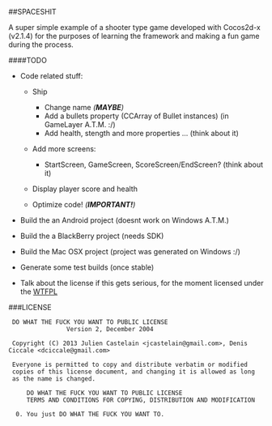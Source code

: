 ##SPACESHIT

A super simple example of a shooter type game developed with Cocos2d-x (v2.1.4)
for the purposes of learning the framework and making a fun game during the process.

####TODO
+ Code related stuff:
    + Ship
        + Change name *(**MAYBE**)*
        + Add a bullets property (CCArray of Bullet instances) 
          (in GameLayer A.T.M. :/)
        + Add health, stength and more properties ... (think about it)

    + Add more screens:
        + StartScreen, GameScreen, ScoreScreen/EndScreen?  (think about it)

    + Display player score and health
    + Optimize code! *(**IMPORTANT!**)*


+ Build the an Android project   (doesnt work on Windows A.T.M.)
+ Build the a BlackBerry project (needs SDK)
+ Build the Mac OSX project   (project was generated on Windows :/)
+ Generate some test builds (once stable)
+ Talk about the license if this gets serious, for the moment licensed under the [WTFPL](http://www.wtfpl.net/about/)

###LICENSE

     DO WHAT THE FUCK YOU WANT TO PUBLIC LICENSE 
                    Version 2, December 2004 

     Copyright (C) 2013 Julien Castelain <jcastelain@gmail.com>, Denis Ciccale <dciccale@gmail.com> 

     Everyone is permitted to copy and distribute verbatim or modified 
     copies of this license document, and changing it is allowed as long 
     as the name is changed. 

         DO WHAT THE FUCK YOU WANT TO PUBLIC LICENSE 
         TERMS AND CONDITIONS FOR COPYING, DISTRIBUTION AND MODIFICATION 

      0. You just DO WHAT THE FUCK YOU WANT TO.



